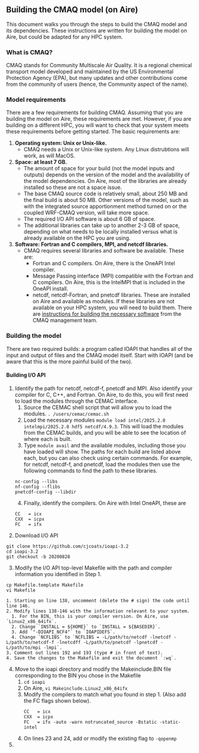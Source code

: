 ## Building the CMAQ model (on Aire)

This document walks you through the steps to build the CMAQ model and its dependencies. These instructions are written for building the model on Aire, but could be adapted for any HPC system.

### What is CMAQ?
CMAQ stands for Community Multiscale Air Quality. It is a regional chemical transport model developed and maintained by the US Environmental Protection Agency (EPA), but many updates and other contributions come from the community of users (hence, the Community aspect of the name). 

### Model requirements
There are a few requirements for building CMAQ. Assuming that you are building the model on Aire, these requirements are met. However, if you are building on a different HPC, you will want to check that your system meets these requirements before getting started. The basic requirements are:
1. **Operating system: Unix or Unix-like.**
   - CMAQ needs a Unix or Unix-like system. Any Linux distrubtions will work, as will MacOS.
2. **Space: at least 7 GB.**
   - The amount of space for your build (not the model inputs and outputs) depends on the version of the model and the availability of the model dependencies. On Aire, most of the libraries are already installed so these are not a space issue.
   - The base CMAQ source code is relatively small, about 250 MB and the final build is about 50 MB. Other versions of the model, such as with the integrated source apportionment method turned on or the coupled WRF-CMAQ version, will take more space.
   - The required I/O API software is about 6 GB of space.
   - The additional libraries can take up to another 2-3 GB of space, depending on what needs to be locally installed versus what is already available on the HPC you are using.
3. **Software: Fortran and C compilers, MPI, and netcdf libraries.**
   - CMAQ requires several libraries and software be available. These are:
       - Fortran and C compilers. On Aire, there is the OneAPI Intel compiler.
       - Message Passing interface (MPI) compatible with the Fortran and C compilers. On Aire, this is the IntelMPI that is included in the OneAPI install.
       - netcdf, netcdf-Fortran, and pnetcdf libraries. These are installed on Aire and available as modules. If these libraries are not available on your HPC system, you will need to build them. There are [instructions for building the necessary software](https://github.com/USEPA/CMAQ/blob/main/DOCS/Users_Guide/Tutorials/CMAQ_UG_tutorial_configure_linux_environment.md#tutorials-and-scripts-for-building-netcdf-and-io-api-libraries-for-cmaq) from the CMAQ management team.
    
### Building the model
There are two required builds: a program called IOAPI that handles all of the input and output of files and the CMAQ model itself. Start with IOAPI (and be aware that this is the more painful build of the two).
#### Building I/O API
1. Identify the path for netcdf, netcdf-f, pnetcdf and MPI. Also identify your compiler for C, C++, and Fortran. On Aire, to do this, you will first need to load the modules through the CEMAC interface.
     1. Source the CEMAC shell script that will allow you to load the modules. `. /users/cemac/cemac.sh`
     2. Load the necessary modules `module load intel/2025.2.0 intelmpi/2025.2.0 hdf5 netcdf/4.9.3`. This will load the modules from the CEMAC builds, and you will be able to see the location of where each is built.
     3. Type `module avail` and the available modules, including those you have loaded will show. The paths for each build are listed above each, but you can also check using certain commands. For example, for netcdf, netcdf-f, and pnetcdf, load the modules then use the following commands to find the path to these libraries.
     ```
     nc-config --libs
     nf-config --flibs
     pnetcdf-config --libdir
     ```
     4. Finally, identify the compilers. On Aire with Intel OneAPI, these are 
      ```
     CC   = icx
     CXX  = icpx
     FC   = ifx
     ```
2. Download I/O API
  ```
  git clone https://github.com/cjcoats/ioapi-3.2
  cd ioapi-3.2
  git checkout -b 20200828
  ```
3. Modify the I/O API top-level Makefile with the path and compiler information you identified in Step 1.
  ```
  cp Makefile.template Makefile
  vi Makefile
  ```
    1. Starting on line 138, uncomment (delete the # sign) the code until line 146.
    2. Modify lines 138-146 with the information relevant to your system.
      1. For the BIN, this is your compiler version. On Aire, use `Linux2_x86_64ifx`.
      2. Change `INSTALL = ${HOME}` to `INSTALL = ${BASEDIR}`.
      3. Add `"-DIOAPI_NCF4"` to `IOAPIDEFS`.
      4. Change `NCFLIBS` to `NCFLIBS = -L/path/to/netcdf -lnetcdf -L/path/to/netcdf-f -lnetcdff -L/path/to/pnetcdf -lpnetcdf -L/path/to/mpi -lmpi`.
    3. Comment out lines 192 and 193 (type # in front of text).
    4. Save the changes to the Makefile and exit the document `:wq`.
4. Move to the ioapi directory and modify the Makeinclude.BIN file corresponding to the BIN you chose in the Makefile
   1. `cd ioapi`
   2. On Aire, `vi Makeinclude.Linux2_x86_64ifx`
   3. Modify the compilers to match what you found in step 1. (Also add the FC flags shown below).
      ```
      CC   = icx
      CXX  = icpx
      FC   = ifx -auto -warn notruncated_source -Bstatic -static-intel
      ```
   4. On lines 23 and 24, add or modify the existing flag to `-qopenmp`
5. 

